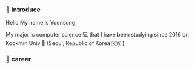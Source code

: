 ### :wave: Introduce

Hello My name is Yoonsung.

My major is computer science :computer: that I have been studying since 2016 on Kookmin Univ :school: (Seoul, Republic of Korea :kr: )

### :page_with_curl: career

<!--
**firemancha/firemanCha** is a ✨ _special_ ✨ repository because its `README.md` (this file) appears on your GitHub profile.

Here are some ideas to get you started:

- 🔭 I’m currently working on ...
- 🌱 I’m currently learning ...
- 👯 I’m looking to collaborate on ...
- 🤔 I’m looking for help with ...
- 💬 Ask me about ...
- 📫 How to reach me: ...
- 😄 Pronouns: ...
- ⚡ Fun fact: ...
-->
